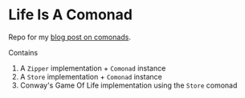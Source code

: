 # Life Is A Comonad

Repo for my [blog post on comonads](https://eli-jordan.github.io/2018/02/16/life-is-a-comonad/).

Contains

1. A `Zipper` implementation + `Comonad` instance
2. A `Store` implementation + `Comonad` instance
3. Conway's Game Of Life implementation using the `Store` comonad
